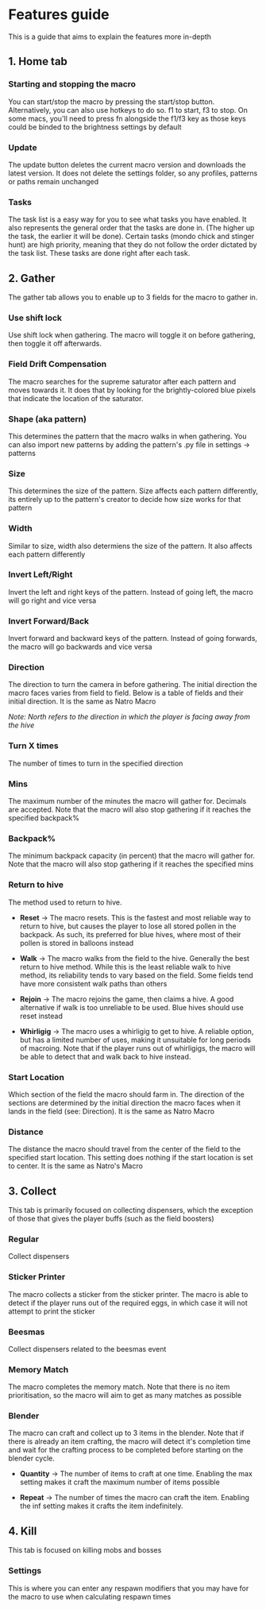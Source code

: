 # Features guide
This is a guide that aims to explain the features more in-depth

## 1. Home tab

### Starting and stopping the macro
You can start/stop the macro by pressing the start/stop button. Alternatively, you can also use hotkeys to do so. f1 to start, f3 to stop. On some macs, you'll need to press fn alongside the f1/f3 key as those keys could be binded to the brightness settings by default

### Update
The update button deletes the current macro version and downloads the latest version. It does not delete the settings folder, so any profiles, patterns or paths remain unchanged

### Tasks
The task list is a easy way for you to see what tasks you have enabled. It also represents the general order that the tasks are done in. (The higher up the task, the earlier it will be done). Certain tasks (mondo chick and stinger hunt) are high priority, meaning that they do not follow the order dictated by the task list. These tasks are done right after each task.

## 2. Gather
The gather tab allows you to enable up to 3 fields for the macro to gather in.

### Use shift lock
Use shift lock when gathering. The macro will toggle it on before gathering, then toggle it off afterwards.

### Field Drift Compensation
The macro searches for the supreme saturator after each pattern and moves towards it. It does that by looking for the brightly-colored blue pixels that indicate the location of the saturator.

### Shape (aka pattern)
This determines the pattern that the macro walks in when gathering. You can also import new patterns by adding the pattern's .py file in settings -> patterns

### Size
This determines the size of the pattern. Size affects each pattern differently, its entirely up to the pattern's creator to decide how size works for that pattern

### Width
Similar to size, width also determiens the size of the pattern. It also affects each pattern differently

### Invert Left/Right
Invert the left and right keys of the pattern. Instead of going left, the macro will go right and vice versa

### Invert Forward/Back
Invert forward and backward keys of the pattern. Instead of going forwards, the macro will go backwards and vice versa

### Direction
The direction to turn the camera in before gathering. The initial direction the macro faces varies from field to field. Below is a table of fields and their initial direction. It is the same as Natro Macro

*Note: North refers to the direction in which the player is facing away from the hive*

### Turn X times
The number of times to turn in the specified direction

### Mins
The maximum number of the minutes the macro will gather for. Decimals are accepted. Note that the macro will also stop gathering if it reaches the specified backpack%

### Backpack%
The minimum backpack capacity (in percent) that the macro will gather for. Note that the macro will also stop gathering if it reaches the specified mins

### Return to hive
The method used to return to hive.

- **Reset** -> The macro resets. This is the fastest and most reliable way to return to hive, but causes the player to lose all stored pollen in the backpack. As such, its preferred for blue hives, where most of their pollen is stored in balloons instead

- **Walk** -> The macro walks from the field to the hive. Generally the best return to hive method. While this is the least reliable walk to hive method, its reliability tends to vary based on the field. Some fields tend have more consistent walk paths than others

- **Rejoin** -> The macro rejoins the game, then claims a hive. A good alternative if walk is too unreliable to be used. Blue hives should use reset instead

- **Whirligig** -> The macro uses a whirligig to get to hive. A reliable option, but has a limited number of uses, making it unsuitable for long periods of macroing. Note that if the player runs out of whirligigs, the macro will be able to detect that and walk back to hive instead.

### Start Location
Which section of the field the macro should farm in. The direction of the sections are determined by the initial direction the macro faces when it lands in the field (see: Direction). It is the same as Natro Macro

### Distance
The distance the macro should travel from the center of the field to the specified start location. This setting does nothing if the start location is set to center. It is the same as Natro's Macro

## 3. Collect
This tab is primarily focused on collecting dispensers, which the exception of those that gives the player buffs (such as the field boosters)

### Regular
Collect dispensers

### Sticker Printer
The macro collects a sticker from the sticker printer. The macro is able to detect if the player runs out of the required eggs, in which case it will not attempt to print the sticker

### Beesmas
Collect dispensers related to the beesmas event

### Memory Match
The macro completes the memory match. Note that there is no item prioritisation, so the macro will aim to get as many matches as possible

### Blender
The macro can craft and collect up to 3 items in the blender. Note that if there is already an item crafting, the macro will detect it's completion time and wait for the crafting process to be completed before starting on the blender cycle.

- **Quantity** -> The number of items to craft at one time. Enabling the max setting makes it craft the maximum number of items possible

- **Repeat** -> The number of times the macro can craft the item. Enabling the inf setting makes it crafts the item indefinitely.

## 4. Kill
This tab is focused on killing mobs and bosses

### Settings
This is where you can enter any respawn modifiers that you may have for the macro to use when calculating respawn times


